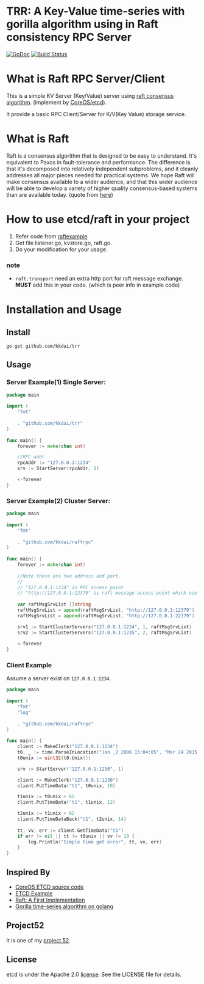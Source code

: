 TRR: A Key-Value time-series with gorilla algorithm using in Raft consistency RPC Server
==============

[![GoDoc](https://godoc.org/github.com/kkdai/trr?status.svg)](https://godoc.org/github.com/kkdai/trr)  [![Build Status](https://travis-ci.org/kkdai/trr.svg?branch=master)](https://travis-ci.org/kkdai/trr)



What is Raft RPC Server/Client
=============

This is a simple KV Server (Key/Value) server using [raft consensus algorithm](https://github.com/coreos/etcd). (implement by [CoreOS/etcd](https://github.com/coreos/etcd)).

It provide a basic RPC Client/Server for K/V(Key Value) storage service.

What is Raft
=============

Raft is a consensus algorithm that is designed to be easy to understand. It's equivalent to Paxos in fault-tolerance and performance. The difference is that it's decomposed into relatively independent subproblems, and it cleanly addresses all major pieces needed for practical systems. We hope Raft will make consensus available to a wider audience, and that this wider audience will be able to develop a variety of higher quality consensus-based systems than are available today. (quote from [here](https://raft.github.io/))

How to use etcd/raft in your project
=============

1. Refer code from [raftexample](https://github.com/coreos/etcd/tree/master/contrib/raftexample)
2. Get file listener.go, kvstore.go, raft.go. 
3. Do your modification for your usage.

### note
- `raft.transport` need an extra http port for raft message exchange. **MUST** add this in your code. (which is peer info in example code)


Installation and Usage
=============


Install
---------------
```
go get github.com/kkdai/trr
```

Usage
---------------

### Server Example(1) Single Server:

```go
package main
    
import (
	"fmt"
    
	. "github.com/kkdai/trr"
)
    
func main() {
	forever := make(chan int)

	//RPC addr
	rpcAddr := "127.0.0.1:1234"
	srv := StartServer(rpcAddr, 1)

	<-forever
}
```

### Server Example(2) Cluster Server:

```go
package main
    
import (
	"fmt"
    
	. "github.com/kkdai/raftrpc"
)
    
func main() {
	forever := make(chan int)
	
	//Note there are two address and port.
	//
	// "127.0.0.1:1234" is RPC access point
	// "http://127.0.0.1:12379" is raft message access point which use http
	
	var raftMsgSrvList []string
	raftMsgSrvList = append(raftMsgSrvList, "http://127.0.0.1:12379")
	raftMsgSrvList = append(raftMsgSrvList, "http://127.0.0.1:22379")

	srv1 := StartClusterServers("127.0.0.1:1234", 1, raftMsgSrvList)
	srv2 := StartClusterServers("127.0.0.1:1235", 2, raftMsgSrvList)
	
	<-forever
}
```

### Client Example

Assume a server exist on `127.0.0.1:1234`.


```go
package main
    
import (
	"fmt"
    "log"
    
	. "github.com/kkdai/raftrpc"
)
    
func main() {
	client := MakeClerk("127.0.0.1:1234")
	t0, _ := time.ParseInLocation("Jan _2 2006 15:04:05", "Mar 24 2015 02:00:00", time.Local)
	t0unix := uint32(t0.Unix())

	srv := StartServer("127.0.0.1:1230", 1)

	client := MakeClerk("127.0.0.1:1230")
	client.PutTimeData("t1", t0unix, 10)

	t1unix := t0unix + 62
	client.PutTimeData("t1", t1unix, 12)

	t2unix := t1unix + 62
	client.PutTimeDataBack("t1", t2unix, 14)
	
	tt, vv, err := client.GetTimeData("t1")
	if err != nil || tt != t0unix || vv != 10 {
		log.Println("Simple time get error", tt, vv, err)
	}
}	
```

Inspired By
---------------
- [CoreOS ETCD source code](https://github.com/coreos/etcd)
- [ETCD Example](https://github.com/coreos/etcd/tree/master/contrib/raftexample)
- [Raft: A First Implementation](http://otm.github.io/2015/05/raft-a-first-implementation/)
- [Gorilla time-series algorithm on golang](https://github.com/dgryski/go-tsz)

Project52
---------------

It is one of my [project 52](https://github.com/kkdai/project52).


License
---------------

etcd is under the Apache 2.0 [license](LICENSE). See the LICENSE file for details.